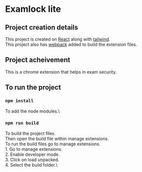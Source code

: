 # Examlock lite

## Project creation details
This project is created on [React](https://react.dev/) along with [tailwind](https://tailwindcss.com/).\
This project also has [webpack](https://webpack.js.org/) added to build the extension files.


## Project acheivement
This is a chrome extension that helps in exam security.

## To run the project

### `npm install`
To add the node modules.\

### `npm run build`
To build the project files.\
Then open the build file within manage extensions.\
To run the build files go to manage extensions.\
    1. Go to manage extensions.\
    2. Enable developer mode.\
    3. Click on load unpacked.\
    4. Select the build folder.\
